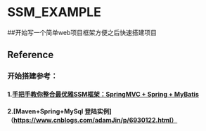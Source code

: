 # SSM_EXAMPLE

##开始写一个简单web项目框架方便之后快速搭建项目



## Reference
### 开始搭建参考：
#### 1.[手把手教你整合最优雅SSM框架：SpringMVC + Spring + MyBatis](https://blog.csdn.net/qq598535550/article/details/51703190)
#### 2.[Maven+Spring+MySql 登陆实例]（https://www.cnblogs.com/adamJin/p/6930122.html）
